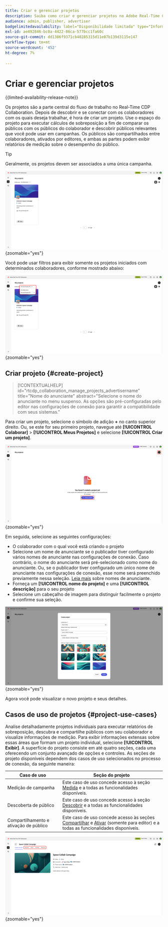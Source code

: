 ```yaml
---
title: Criar e gerenciar projetos
description: Saiba como criar e gerenciar projetos no Adobe Real-Time CDP Collaboration
audience: admin, publisher, advertiser
badgelimitedavailability: label="Disponibilidade limitada" type="Informative" url="https://helpx.adobe.com/br/legal/product-descriptions/real-time-customer-data-platform-collaboration.html newtab=true"
exl-id: ae492846-bc0a-4422-86ca-577bcc1fa60c
source-git-commit: dd1386f9371cb40285315d11e07b139d3115e147
workflow-type: tm+mt
source-wordcount: '452'
ht-degree: 7%

---
```


# Criar e gerenciar projetos

{{limited-availability-release-note}}

Os projetos são a parte central do fluxo de trabalho no Real-Time CDP Collaboration. Depois de descobrir e se conectar com os colaboradores com os quais deseja trabalhar, é hora de criar um projeto. Use o espaço do projeto para executar cálculos de sobreposição a fim de comparar os públicos com os públicos do colaborador e descobrir públicos relevantes que você pode usar em campanhas. Os públicos são compartilhados entre colaboradores, ativados por editores, e ambas as partes podem exibir relatórios de medição sobre o desempenho do público.

>[!TIP]
>
>Geralmente, os projetos devem ser associados a uma única campanha.

![Exibição de todos os projetos, não filtrada.](/help/assets/collaborate/manage-view-projects/projects-overview-page.png){zoomable="yes"}

Você pode usar filtros para exibir somente os projetos iniciados com determinados colaboradores, conforme mostrado abaixo:

![Exibição filtrada de projetos com um único colaborador.](/help/assets/collaborate/manage-view-projects/filtered-project-view.png){zoomable="yes"}

## Criar projeto {#create-project}

>[!CONTEXTUALHELP]
>id="rtcdp_collaboration_manage_projects_advertisername"
>title="Nome do anunciante"
>abstract="Selecione o nome do anunciante no menu suspenso. As opções são pré-configuradas pelo editor nas configurações de conexão para garantir a compatibilidade com seus sistemas."

Para criar um projeto, selecione o símbolo de adição **+** no canto superior direito. Ou, se este for seu primeiro projeto, navegue até **[!UICONTROL Colaborar]** > **[!UICONTROL Meus Projetos]** e selecione **[!UICONTROL Criar um projeto]**.

![Selecione o símbolo de adição ou Crie um projeto para configurar um novo projeto.](/help/assets/collaborate/manage-view-projects/create-project.png){zoomable="yes"}

Em seguida, selecione as seguintes configurações:

* O colaborador com o qual você está criando o projeto
* Selecione um nome de anunciante se o publicador tiver configurado vários nomes de anunciante nas configurações de conexão. Caso contrário, o nome do anunciante será pré-selecionado como nome do anunciante. Ou, se o publicador tiver configurado um único nome de anunciante nas configurações de conexão, esse nome será preenchido previamente nessa seleção. [Leia mais](/help/guide/connect/establishing-connections.md#connection-settings) sobre nomes de anunciante.
* Forneça um **[!UICONTROL nome do projeto]** e uma **[!UICONTROL descrição]** para o seu projeto
* Selecione um cabeçalho de imagem para distinguir facilmente o projeto e confirme sua seleção.

![Opções necessárias para configurar um novo projeto](/help/assets/collaborate/manage-view-projects/create-project-required-info.png){zoomable="yes"}

Agora você pode visualizar o novo projeto e seus detalhes.

## Casos de uso de projetos {#project-use-cases}

Analise detalhadamente projetos individuais para executar relatórios de sobreposição, descubra e compartilhe públicos com seu colaborador e visualize informações de medição. Para exibir informações extensas sobre essas áreas que formam um projeto individual, selecione **[!UICONTROL Exibir]**. A superfície do projeto consiste em até quatro seções, cada uma oferecendo um conjunto avançado de opções e controles. As seções de projeto disponíveis dependem dos casos de uso selecionados no processo de conexão, da seguinte maneira:

| Caso de uso | Seção do projeto |
| --- | --- |
| Medição de campanha | Este caso de uso concede acesso à seção [Medida](/help/guide/collaborate/measure.md) e a todas as funcionalidades disponíveis. |
| Descoberta de público | Este caso de uso concede acesso à seção [Descobrir](/help/guide/collaborate/discover.md) e a todas as funcionalidades disponíveis. |
| Compartilhamento e ativação de público | Este caso de uso concede acesso às seções [Compartilhar](/help/guide/collaborate/share.md) e [Ativar](/help/guide/collaborate/activate.md) (somente para editor) e a todas as funcionalidades disponíveis. |

![A exibição do projeto com as seções disponíveis realçadas.](/help/assets/collaborate/manage-view-projects/project-sections.png){zoomable="yes"}

